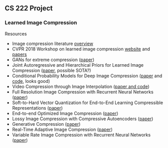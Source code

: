 ## CS 222 Project 
### Learned Image Compression
Resources
* Image compression literature [overview](https://github.com/naganandy/graph-based-deep-learning-literature/tree/master/conference-journal-articles)
* CVPR 2018 Workshop on learned image compression [website](https://compression.cc) and [papers](http://openaccess.thecvf.com/CVPR2018_workshops/CVPR2018_W50.py)
* GANs for extreme compression ([paper](https://data.vision.ee.ethz.ch/aeirikur/extremecompression/))
* Joint Autoregressive and Hierarchical Priors for Learned Image Compression ([paper](https://arxiv.org/abs/1809.02736), possible SOTA?)
* Conditional Probability Models for Deep Image Compression ([paper](https://arxiv.org/abs/1801.04260) and [code](https://github.com/fab-jul/imgcomp-cvpr), looks good)
* Video Compression through Image Interpolation ([paper and code](https://chaoyuaw.github.io/vcii/))
* Full Resolution Image Compression with Recurrent Neural Networks ([paper](https://arxiv.org/abs/1608.05148))
* Soft-to-Hard Vector Quantization for End-to-End
Learning Compressible Representations ([paper](https://arxiv.org/pdf/1704.00648.pdf))
* End-to-end Optimized Image Compression ([paper](https://arxiv.org/pdf/1611.01704.pdf))
* Lossy Image Compression with Compressive Autoencoders ([paper](https://arxiv.org/pdf/1703.00395.pdf))
* Generative Compression ([paper](https://arxiv.org/pdf/1703.01467.pdf))
* Real-Time Adaptive Image Compression ([paper](https://arxiv.org/pdf/1705.05823.pdf))
* Variable Rate Image Compression with Recurrent Neural Networks
([paper](https://arxiv.org/pdf/1511.06085.pdf))

